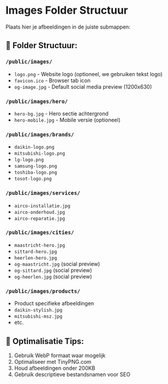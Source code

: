 # Images Folder Structuur

Plaats hier je afbeeldingen in de juiste submappen:

## 📁 Folder Structuur:

### `/public/images/`
- `logo.png` - Website logo (optioneel, we gebruiken tekst logo)
- `favicon.ico` - Browser tab icon
- `og-image.jpg` - Default social media preview (1200x630)

### `/public/images/hero/`
- `hero-bg.jpg` - Hero sectie achtergrond
- `hero-mobile.jpg` - Mobile versie (optioneel)

### `/public/images/brands/`
- `daikin-logo.png`
- `mitsubishi-logo.png`
- `lg-logo.png`
- `samsung-logo.png`
- `toshiba-logo.png`
- `tosot-logo.png`

### `/public/images/services/`
- `airco-installatie.jpg`
- `airco-onderhoud.jpg`
- `airco-reparatie.jpg`

### `/public/images/cities/`
- `maastricht-hero.jpg`
- `sittard-hero.jpg`
- `heerlen-hero.jpg`
- `og-maastricht.jpg` (social preview)
- `og-sittard.jpg` (social preview)
- `og-heerlen.jpg` (social preview)

### `/public/images/products/`
- Product specifieke afbeeldingen
- `daikin-stylish.jpg`
- `mitsubishi-msz.jpg`
- etc.

## 🔧 Optimalisatie Tips:
1. Gebruik WebP formaat waar mogelijk
2. Optimaliseer met TinyPNG.com
3. Houd afbeeldingen onder 200KB
4. Gebruik descriptieve bestandsnamen voor SEO